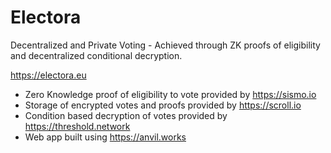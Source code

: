 # Electora

Decentralized and Private Voting - Achieved through ZK proofs of eligibility and decentralized conditional decryption.

https://electora.eu

* Zero Knowledge proof of eligibility to vote provided by https://sismo.io
* Storage of encrypted votes and proofs provided by https://scroll.io
* Condition based decryption of votes provided by https://threshold.network
* Web app built using https://anvil.works

